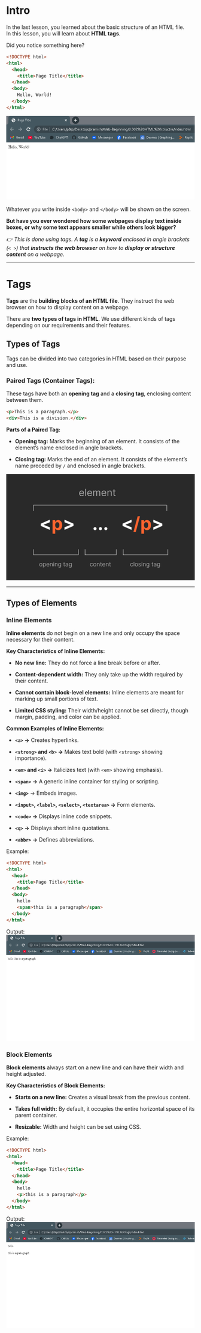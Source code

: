 # Intro  

In the last lesson, you learned about the basic structure of an HTML file.  
In this lesson, you will learn about **HTML tags**.  

Did you notice something here?  

```html
<!DOCTYPE html>
<html>
  <head>
    <title>Page Title</title>
  </head>
  <body>
    Hello, World!
  </body>
</html>
```
<img src="img/Screenshot (222) - Copy.png">

Whatever you write inside `<body>` and `</body>` will be shown on the screen.

**But have you ever wondered how some webpages display text inside boxes, or why some text appears smaller while others look bigger?**

*👉 This is done using tags. A **tag** is a **keyword** enclosed in angle brackets (`< >`) that **instructs the web browser** on how to **display or structure content** on a webpage.*

---

# Tags

**Tags** are the **building blocks of an HTML file**. They instruct the web browser on how to display content on a webpage.

There are **two types of tags in HTML**. We use different kinds of tags depending on our requirements and their features.

## Types of Tags

Tags can be divided into two categories in HTML based on their purpose and use.

### **Paired Tags (Container Tags):**

These tags have both an **opening tag** and a **closing tag**, enclosing content between them.
```html
<p>This is a paragraph.</p>
<div>This is a division.</div>
```

**Parts of a Paired Tag:**

- **Opening tag:** Marks the beginning of an element. It consists of the element’s name enclosed in angle brackets.

- **Closing tag:** Marks the end of an element. It consists of the element’s name preceded by `/` and enclosed in angle brackets.

<img src="img/tag parts.png">

--- 
## Types of Elements
### **Inline Elements**

**Inline elements** do not begin on a new line and only occupy the space necessary for their content.

**Key Characteristics of Inline Elements:**

- **No new line:** They do not force a line break before or after.

- **Content-dependent width:** They only take up the width required by their content.

- **Cannot contain block-level elements:** Inline elements are meant for marking up small portions of text.

- **Limited CSS styling:** Their width/height cannot be set directly, though margin, padding, and color can be applied.

**Common Examples of Inline Elements:**

- **`<a>` →** Creates hyperlinks.

- **`<strong>` and `<b>` →** Makes text bold (with `<strong>` showing importance).

- **`<em>` and `<i>` →** Italicizes text (with `<em>` showing emphasis).

- **`<span>` →** A generic inline container for styling or scripting.

- **`<img>`** → Embeds images.

- **`<input>`, `<label>`, `<select>`, `<textarea>` →** Form elements.

- **`<code>` →** Displays inline code snippets.

- **`<q>` →** Displays short inline quotations.

- **`<abbr>` →** Defines abbreviations.

Example:

```html
<!DOCTYPE html>
<html>
  <head>
    <title>Page Title</title>
  </head>
  <body>
    hello
    <span>this is a paragraph</span>
  </body>
</html>
```


Output:
<img src="img/Screenshot (228).png">


### **Block Elements**

**Block elements** always start on a new line and can have their width and height adjusted.

**Key Characteristics of Block Elements:**

- **Starts on a new line:** Creates a visual break from the previous content.

- **Takes full width:** By default, it occupies the entire horizontal space of its parent container.

- **Resizable:** Width and height can be set using CSS.

Example:

```html
<!DOCTYPE html>
<html>
  <head>
    <title>Page Title</title>
  </head>
  <body>
    hello
    <p>this is a paragraph</p>
  </body>
</html>
```


Output:
<img src="img/Screenshot (227).png">